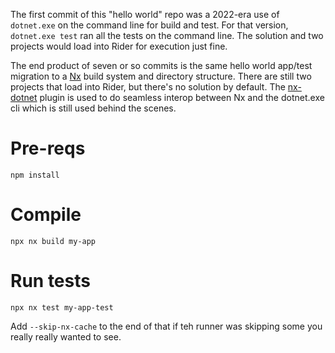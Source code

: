 The first commit of this "hello world" repo was a 2022-era use of `dotnet.exe` on the command line for build and test. For that version, `dotnet.exe test` ran all 
the tests on the command line. The solution and two projects would load into Rider for execution just fine.

The end product of seven or so commits is the same hello world app/test migration to a [Nx](https://nx.dev/) build system and directory structure.  There are still 
two projects that load into Rider, but there's no solution by default.  The [nx-dotnet](https://github.com/nx-dotnet/nx-dotnet) plugin is used to do seamless 
interop between Nx and the dotnet.exe cli which is still used behind the scenes.

# Pre-reqs

```
npm install
```

# Compile

```
npx nx build my-app
```

# Run tests

```
npx nx test my-app-test
```

Add `--skip-nx-cache` to the end of that if teh runner was skipping some you really really wanted to see.
